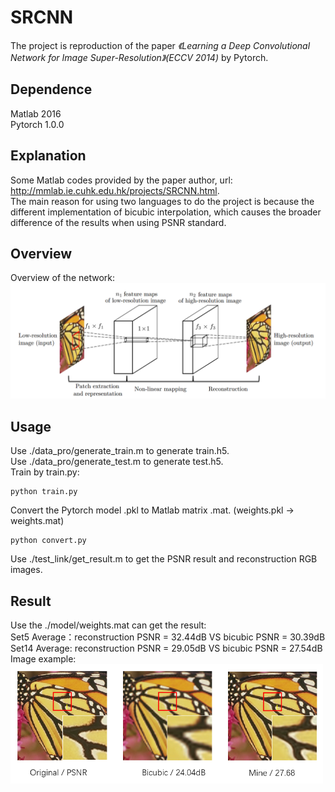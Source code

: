 # SRCNN
The project is reproduction of the paper *《Learning a Deep Convolutional Network for Image Super-Resolution》(ECCV 2014)* by Pytorch.
## Dependence
Matlab 2016  
Pytorch 1.0.0  
## Explanation
Some Matlab codes provided by the paper author, url: http://mmlab.ie.cuhk.edu.hk/projects/SRCNN.html.  
The main reason for using two languages to do the project is because the different implementation of bicubic interpolation, which causes the broader difference of the results when using PSNR standard. 
## Overview
Overview of the network:  
<img src="https://raw.githubusercontent.com/chxy95/SRCNN/master/images/Overview.png" width="700"/>
## Usage
Use ./data_pro/generate_train.m to generate train.h5.  
Use ./data_pro/generate_test.m to generate test.h5.  
Train by train.py:
```
python train.py
```
Convert the Pytorch model .pkl to Matlab matrix .mat. (weights.pkl -> weights.mat)  
```
python convert.py
```
Use ./test_link/get_result.m to get the PSNR result and reconstruction RGB images.
## Result
Use the ./model/weights.mat can get the result:  
Set5 Average：reconstruction PSNR = 32.44dB VS bicubic PSNR = 30.39dB  
Set14 Average: reconstruction PSNR = 29.05dB VS bicubic PSNR = 27.54dB  
Image example:  
<img src="https://raw.githubusercontent.com/chxy95/SRCNN/master/images/Comparison.png" width="500"/>
